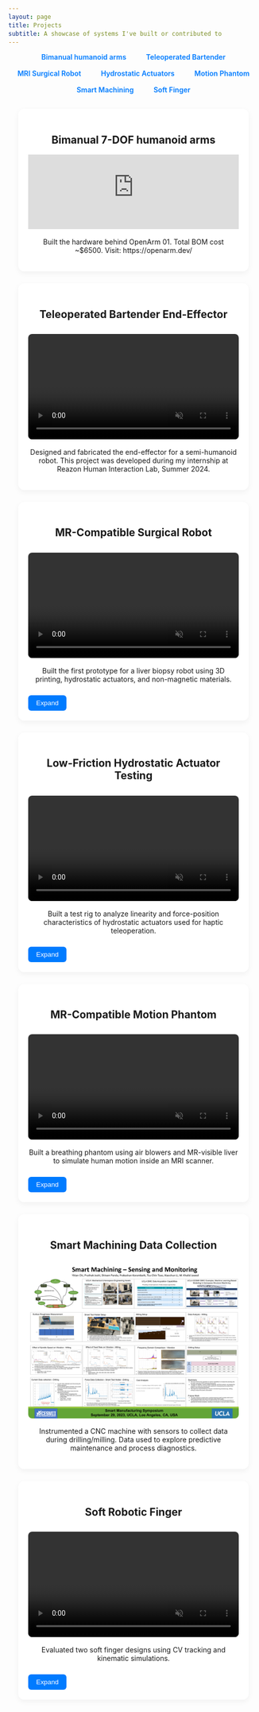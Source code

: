 ```yaml
---
layout: page
title: Projects
subtitle: A showcase of systems I've built or contributed to
---
```


<style>
	h1, h2, h3, p { text-align: center; }
	#toc {
		list-style: none;
		padding: 0;
		display: flex;
		flex-wrap: wrap;
		justify-content: center;
		gap: 16px;
		margin-bottom: 30px;
	}
	#toc li a {
		text-decoration: none;
		font-weight: 600;
		color: #007bff;
		padding: 6px 12px;
		border-radius: 5px;
		transition: background 0.3s;
	}
	#toc li a:hover {
		background-color: #e6f0ff;
	}
	.project-grid {
		display: grid;
		grid-template-columns: repeat(auto-fit, minmax(320px, 1fr));
		gap: 24px;
		padding: 0 20px;
	}
	.project-card {
		background: #fff;
		padding: 20px;
		border-radius: 12px;
		box-shadow: 0 4px 12px rgba(0, 0, 0, 0.05);
		transition: transform 0.2s ease, box-shadow 0.3s ease;
	}
	.project-card:hover {
		transform: translateY(-4px);
		box-shadow: 0 8px 20px rgba(0, 0, 0, 0.1);
	}
	video, img {
		width: 100%;
		border-radius: 8px;
		margin-top: 10px;
	}
	.hover-play:hover, .hover-zoom:hover {
		transform: scale(1.03);
	}
	.collapsible .content { display: none; margin-top: 10px; }
	.toggle-btn {
		display: inline-block;
		margin-top: 10px;
		background: #007bff;
		color: white;
		border: none;
		padding: 8px 16px;
		border-radius: 6px;
		cursor: pointer;
	}
</style>

<nav>
	<ul id="toc">
		<li><a href="#openarm01">Bimanual humanoid arms</a></li>
		<li><a href="#project1">Teleoperated Bartender</a></li>
		<li><a href="#project2">MRI Surgical Robot</a></li>
		<li><a href="#fluid_char">Hydrostatic Actuators</a></li>
		<li><a href="#ribcage">Motion Phantom</a></li>
		<li><a href="#project3">Smart Machining</a></li>
		<li><a href="#project4">Soft Finger</a></li>
	</ul>
</nav>

<section class="project-grid">

<article id="openarm01" class="project-card">
	<h2>Bimanual 7-DOF humanoid arms</h2>
	<iframe width="100%" src="https://www.youtube.com/embed/6ZLM6f8kF4Q?autoplay=1&mute=1" title="YouTube video player" frameborder="0" allow="accelerometer; autoplay; clipboard-write; encrypted-media; gyroscope; picture-in-picture; web-share" referrerpolicy="strict-origin-when-cross-origin" allowfullscreen></iframe>
	<p>Built the hardware behind OpenArm 01. Total BOM cost ~$6500. Visit: https://openarm.dev/</p>
</article>

<article id="project1" class="project-card">
	<h2>Teleoperated Bartender End-Effector</h2>
	<video class="hover-play" autoplay muted controls>
		<source src="/assets/img/REAZON-TRIAD-PV-1MIN.mp4" type="video/mp4">
	</video>
	<p>Designed and fabricated the end-effector for a semi-humanoid robot. This project was developed during my internship at Reazon Human Interaction Lab, Summer 2024.</p>
</article>

<article id="project2" class="project-card collapsible">
	<h2>MR-Compatible Surgical Robot</h2>
	<video class="hover-play" autoplay muted controls>
		<source src="/assets/img/master_slave_demo.mp4" type="video/mp4">
	</video>
	<p>Built the first prototype for a liver biopsy robot using 3D printing, hydrostatic actuators, and non-magnetic materials.</p>
	<button class="toggle-btn">Expand</button>
	<div class="content">
		<video class="hover-play" autoplay muted controls>
			<source src="/assets/img/robot_cad.mp4" type="video/mp4">
		</video>
		<p>CAD demo of robot inside MRI chamber</p>
		<video class="hover-play" autoplay muted controls>
			<source src="/assets/img/robot_in_MR.mp4" type="video/mp4">
		</video>
		<p>Prototype testing</p>
	</div>
</article>

<article id="fluid_char" class="project-card collapsible">
	<h2>Low-Friction Hydrostatic Actuator Testing</h2>
	<video class="hover-play" autoplay muted controls>
		<source src="/assets/img/fluidchar.mp4" type="video/mp4">
	</video>
	<p>Built a test rig to analyze linearity and force-position characteristics of hydrostatic actuators used for haptic teleoperation.</p>
	<button class="toggle-btn">Expand</button>
	<div class="content">
		<img src="/assets/img/setup_schematic.png" class="hover-zoom">
		<p>System Schematic</p>
		<img src="/assets/img/position_staircase.png" class="hover-zoom">
		<p>Position Control Data</p>
		<img src="/assets/img/force_staircase.png" class="hover-zoom">
		<p>Force Control Data</p>
	</div>
</article>

<article id="ribcage" class="project-card collapsible">
	<h2>MR-Compatible Motion Phantom</h2>
	<video class="hover-play" autoplay muted controls>
		<source src="/assets/img/phantom_motion.mp4" type="video/mp4">
	</video>
	<p>Built a breathing phantom using air blowers and MR-visible liver to simulate human motion inside an MRI scanner.</p>
	<button class="toggle-btn">Expand</button>
	<div class="content">
		<img src="/assets/img/test4_all.png" class="hover-zoom">
		<p>Open-loop actuation test results</p>
	</div>
</article>

<article id="project3" class="project-card">
	<h2>Smart Machining Data Collection</h2>
	<img src="/assets/img/poster.JPG" class="hover-zoom">
	<p>Instrumented a CNC machine with sensors to collect data during drilling/milling. Data used to explore predictive maintenance and process diagnostics.</p>
</article>

<article id="project4" class="project-card collapsible">
	<h2>Soft Robotic Finger</h2>
	<video class="hover-play" autoplay muted controls>
		<source src="/assets/img/extension_onlyT3_Trim.mp4" type="video/mp4">
	</video>
	<p>Evaluated two soft finger designs using CV tracking and kinematic simulations.</p>
	<button class="toggle-btn">Expand</button>
	<div class="content">
		<img src="/assets/img/RRR_model.JPG" class="hover-zoom">
		<img src="/assets/img/RRR_totalfinger.JPG" class="hover-zoom">
	</div>
</article>

</section>

<script>
	document.querySelectorAll('.toggle-btn').forEach(button => {
		button.addEventListener('click', function () {
			const content = this.nextElementSibling;
			content.style.display = content.style.display === 'block' ? 'none' : 'block';
			this.textContent = content.style.display === 'block' ? 'Collapse' : 'Expand';
		});
	});
</script>
